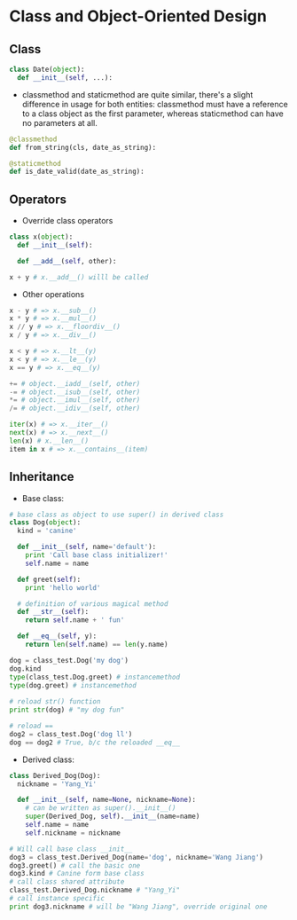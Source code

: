 # Class and Object-Oriented Design

## Class
```python
class Date(object):
  def __init__(self, ...):
```
- classmethod and staticmethod are quite similar, there's a slight difference in usage for both entities: classmethod must have a reference to a class object as the first parameter, whereas staticmethod can have no parameters at all.
```python
@classmethod
def from_string(cls, date_as_string):

@staticmethod
def is_date_valid(date_as_string):
```

## Operators
- Override class operators
```python
class x(object):
  def __init__(self):

  def __add__(self, other):

x + y # x.__add__() willl be called
```
- Other operations
```python
x - y # => x.__sub__()
x * y # => x.__mul__()
x // y # => x.__floordiv__()
x / y # => x.__div__()

x < y # => x.__lt__(y)
x < y # => x.__le__(y)
x == y # => x.__eq__(y)

+= # object.__iadd__(self, other)
-= # object.__isub__(self, other)
*= # object.__imul__(self, other)
/= # object.__idiv__(self, other)

iter(x) # => x.__iter__()
next(x) # => x.__next__()
len(x) # x.__len__()
item in x # => x.__contains__(item)
```


## Inheritance
- Base class:
```python
# base class as object to use super() in derived class
class Dog(object):
  kind = 'canine'

  def __init__(self, name='default'):
    print 'Call base class initializer!'
    self.name = name

  def greet(self):
    print 'hello world'

  # definition of various magical method
  def __str__(self):
    return self.name + ' fun'

  def __eq__(self, y):
    return len(self.name) == len(y.name)

dog = class_test.Dog('my dog')
dog.kind
type(class_test.Dog.greet) # instancemethod
type(dog.greet) # instancemethod
 
# reload str() function
print str(dog) # "my dog fun"

# reload == 
dog2 = class_test.Dog('dog ll')
dog == dog2 # True, b/c the reloaded __eq__
```
- Derived class:
```python
class Derived_Dog(Dog):
  nickname = 'Yang_Yi'

  def __init__(self, name=None, nickname=None):
  	# can be written as super().__init__()
    super(Derived_Dog, self).__init__(name=name)
    self.name = name
    self.nickname = nickname

# Will call base class __init__
dog3 = class_test.Derived_Dog(name='dog', nickname='Wang Jiang')
dog3.greet() # call the basic one
dog3.kind # Canine form base class
# call class shared attribute
class_test.Derived_Dog.nickname # "Yang_Yi"
# call instance specific
print dog3.nickname # will be "Wang Jiang", override original one
```